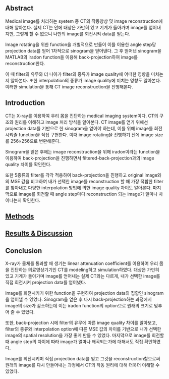 ## **Abstract**

Medical image를 처리하는 syetem 중 CT의 작동양상 및 image reconstruction에 대해 알아본다. 실제 CT는 안에 대상은 가만히 있고 기계가 돌아가며 image를 얻어내지만, 그렇게 할 수 없으니 나만의 image를 회전시켜 data를 얻는다.

Image rotating을 위한 function을 개별적으로 만들어 이를 이용한 angle step당 projection data를 얻어 1차적으로 sinogram을 얻어낸다. 그 후 얻어낸 sinogram을 MATLAB의 iradon function을 이용해 back-projection하여 image를 reconstruction한다.

이 때 filter의 유무와 더 나아가 filter의 종류가 image quality에 어떠한 영향을 미치는지 알아본다. 또한 interpolation의 종류가 image quality에 미치는 영향도 알아본다. 이러한 simulation을 통해 CT image reconstruction을 진행해본다.

## **Introduction**

CT는 X-ray를 이용하여 우리 몸을 진단하는 medical imaging system이다. CT의 구조와 원리를 이해하고 image 처리 방식을 알아본다. CT image를 얻기 위해선 projection data를 기반으로 한 sinogram을 얻어야 하는데, 이를 위해 image를 회전시켜줄 function을 직접 구현한다. 이때 image rotating을 진행하기 전에 image size를 256×256으로 변환해준다.

Sinogram을 얻은 후에는 image reconstruction을 위해 iradon이라는 function을 이용하여 back-projection을 진행하면서 filtered-back-projection과의 image quality 차이를 확인한다.

또한 5종류의 filter를 각각 적용하여 back-projection을 진행하고 original image와의 MSE 값을 비교하여 내가 선택한 image를 reconstruction 할 때 가장 적합한 filter를 찾아내고 다양한 interpolation 방법에 의한 image quality 차이도 알아본다. 마지막으로 image를 회전할 때 angle step마다 reconstruction 되는 image가 얼마나 차이나는지 확인한다.

## [Methods](https://github.com/rlatkd/CTImageReconstruction/blob/main/project/methods.pdf)

## [Results & Discussion](https://github.com/rlatkd/CTImageReconstruction/blob/main/project/resultDiscussion.pdf)


## **Conclusion**

X-ray가 물체를 통과할 때 생기는 linear attenuation coefficient를 이용하여 우리 몸을 진단하는 의료영상기기인 CT를 modeling하고 simulation하였다. 대상은 가만히 있고 기계가 돌아가며 image를 얻어내는 실제 CT와는 다르게, 내가 선택한 image를 직접 회전시켜 projection data를 얻어냈다.

Image를 회전시키기 위한 function을 구현하여 projection data의 집합인 sinogram을 얻어낼 수 있었다. Sinogram을 얻은 후 다시 back-projection하는 과정에서 image의 size가 감소하는데 이는 iradon function의 option으로 원래의 크기로 맞추어 줄 수 있었다.

또한, back-projection 시에 filter의 유무에 따른 image quality 차이를 알아보고, filter의 종류와 interpolation option에 따른 MSE 값의 차이를 기반으로 내가 선택한 image의 spatial resolution을 가장 좋게 만들 수 있었다. 마지막으로 image를 회전할 때 angle step의 차이에 따라 image가 얼마나 왜곡되는가에 대해서도 직접 확인하였다.

Image를 회전시키며 직접 projection data를 얻고 그것을 reconstruction함으로써 원래의 image를 다시 만들어내는 과정에서 CT의 작동 원리에 대해 더욱더 이해할 수 있었다.